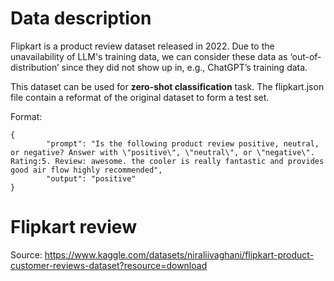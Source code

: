 # Data description
Flipkart is a product review dataset released in 2022. Due to the unavailability of LLM's training data, we can consider these data as ‘out-of-distribution’ since they did not show up in, e.g., ChatGPT’s training data. 

This dataset can be used for **zero-shot classification** task. The flipkart.json file contain a reformat of the original dataset to form a test set. 

Format: 
```
{
        "prompt": "Is the following product review positive, neutral, or negative? Answer with \"positive\", \"neutral\", or \"negative\". Rating:5. Review: awesome. the cooler is really fantastic and provides good air flow highly recommended",
        "output": "positive"
}
```

# Flipkart review

Source: https://www.kaggle.com/datasets/niraliivaghani/flipkart-product-customer-reviews-dataset?resource=download